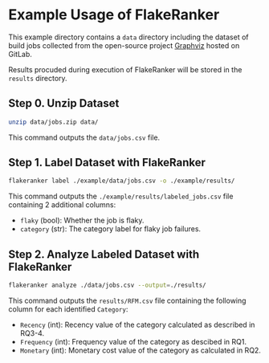 # Example Usage of FlakeRanker

This example directory contains a `data` directory including the dataset of build jobs collected from the open-source project [Graphviz](https://gitlab.com/graphviz/graphviz) hosted on GitLab.

Results procuded during execution of FlakeRanker will be stored in the `results` directory.

## Step 0. Unzip Dataset

```bash
unzip data/jobs.zip data/
```

This command outputs the `data/jobs.csv` file.

## Step 1. Label Dataset with FlakeRanker

```bash
flakeranker label ./example/data/jobs.csv -o ./example/results/ 
```

This command outputs the `./example/results/labeled_jobs.csv` file containing 2 additional columns:

- `flaky` (bool): Whether the job is flaky.
- `category` (str): The category label for flaky job failures.

## Step 2. Analyze Labeled Dataset with FlakeRanker

```bash
flakeranker analyze ./data/jobs.csv --output=./results/
```

This command outputs the `results/RFM.csv` file containing the following column for each identified `Category`:

- `Recency` (int): Recency value of the category calculated as described in RQ3-4.
- `Frequency` (int): Frequency value of the category as descibed in RQ1.
- `Monetary` (int): Monetary cost value of the category as calculated in RQ2.
